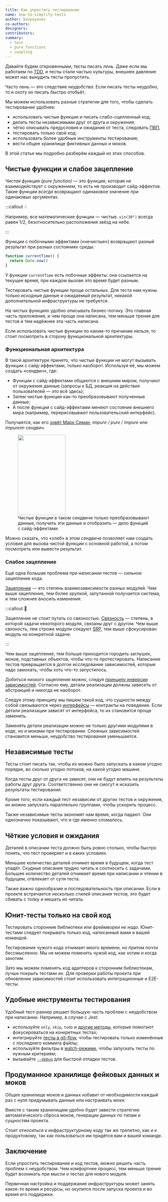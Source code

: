 ```yaml
---
title: Как упростить тестирование
name: how-to-simplify-tests
author: bespoyasov
co-authors:
designers:
contributors:
summary:
  - test
  - pure functions
  - coupling
---
```


Давайте будем откровенными, тесты писать *лень*. Даже если мы работаем по [TDD](/js/long/tdd/), и тесты стали частью культуры, внешнее давление может нас вынудить тесты пропустить.

Часто лень — это следствие *неудобства*. Если писать тесты неудобно, то и охоту их писать быстро отобьёт.

Мы можем использовать разные стратегии для того, чтобы сделать тестирование удобнее:

- использовать чистые функции и писать слабо-сцепленный код;
- делать тесты независимыми друг от друга и окружения;
- чётко описывать предусловия и ожидания от теста, следовать [ПВП](/js/long/how-to-test-and-why/),
- тестировать только свой код;
- использовать более удобные инструменты тестирования;
- вести общее хранилище фиктивных данных и моков.

В этой статье мы подробно разберём каждый из этих способов.

## Чистые функции и слабое зацепление

*Чистая функция (pure function)* — это функция, которая не взаимодействует с окружением, то есть не производит сайд-эффектов. Такие функции *всегда* возвращают одинаковое значение при одинаковых аргументах.

:::callout 💡

Например, все математические функции — чистые. `sin(30°)` всегда равен 1/2, безотносительно расположения звёзд на небе.

:::

Функции с побочными эффектами («нечистые») возвращают разный результат при разных состояниях среды:

```js
function currentTime() {
  return Date.now()
}
```

У функции `currentTime` есть побочные эффекты: она ссылается на текущее время, при каждом вызове это время будет разным.

Тестировать чистые функции проще остальных. Для теста нам нужны только исходные данные и ожидаемый результат, никакой дополнительной инфраструктуры не требуется.

На чистых функциях удобно описывать бизнес-логику. Это главная часть приложения, и чем проще она написана, тем меньше трения для тестов и тем надёжнее эта часть написана.

Если использовать чистые функции по каким-то причинам нельзя, то стоит посмотреть в сторону функциональной архитектуры.

### Функциональная архитектура

В такой архитектуре принято, что чистые функции не могут вызывать функции с сайд-эффектами, только наоборот. Используя её, мы можем создать «сендвич», где:

- Функции с сайд-эффектами общаются с внешним миром, получают от окружения данные (запросы к БД, реакция на действия пользователей — это всё здесь);
- Затем чистые функции как-то преобразовывают полученные данные;
- А после функции с сайд-эффектами меняют состояние внешнего мира (например, перерисовывают пользовательский интерфейс).

Получается, как его [зовёт Марк Симан](https://blog.ploeh.dk/2020/03/02/impureim-sandwich/), *impure / pure / impure* или *impureim* сендвич.

<figure>
  <img src="/assets/images/posts/js/testing/impureim-sandwich.png" width="152" height="256">
  <figcaption>Чистые функции в таком сендвиче только преобразовывают данные, получить эти данные и отобразить — дело функций с сайд-эффектами</figcaption>
</figure>

Можно сказать, что «хлеб» в этом сендвиче позволяет нам создать условия для вызова чистой функции с основной работой, а потом посмотреть или вывести результат.

### Слабое зацепление

Ещё одна большая проблема при написании тестов — сильное зацепление кода.

[Зацепление](https://ru.wikipedia.org/wiki/Зацепление_(программирование)) — это степень взаимозависимости разных модулей. Чем выше зацепление, тем более хрупкой, запутанной получается система, и тем сложнее вносить изменения.

:::callout 🙅

Зацепление не стоит путать со связностью. [Связность](https://ru.wikipedia.org/wiki/Связность_(программирование)) — степень, в которой задачи некоторого модуля, связаны друг с другом. Чем выше связность, тем строже модули следуют [SRP](https://ota-solid.now.sh/srp), тем выше сфокусирован модуль на конкретной задаче.

:::

Чем выше зацепление, тем больше приходится городить заглушек, моков, подставных объектов, чтобы что-то протестировать. Написание тестов превращается в долгое исследование зависимостей, которые надо замокать, чтобы хоть что-то запустилось.

Добиться низкого зацепления можно, следуя [принципу инверсии зависимостей](https://ota-solid.now.sh/dip). Согласно ему, детали реализации должны зависеть от абстракций и никогда не наоборот.

Следуя этому принципу мы пишем такой код, что сущности между собой связываются через [интерфейсы](/js/long/oop/) — контракты на поведение. Если детали реализации зависят от интерфейса, то их становится проще заменить.

Заменять детали реализации можно не только другими модулями в коде, но и моками при тестировании. Сложных зависимостей становится меньше, неудобство тестирования уменьшается.

## Независимые тесты

Тесты стоит писать так, чтобы их можно было запускать в каком угодно порядке, во сколько угодно потоков, на какой угодно машине.

Когда тесты друг от друга не зависят, они не будут влиять на результаты работы друг друга. Соответственно они не смогут и исказить результаты тестирования.

Кроме того, если каждый тест независим от других тестов и окружения, их можно запускать параллельно группами, чтобы ускорить процесс.

Также независимые тесты экономят нам время, когда падают. Они однозначно показывают, что и где именно сломалось.

## Чёткие условия и ожидания

Деталей в описании теста должно быть ровно столько, чтобы быстро понять, что тест проверяет и в каких условиях.

Меньшее количество деталей отнимет время в будущем, когда тест упадёт. Скудные описания трудно читать и соотносить с задачами. Большее количество деталей отнимает время при написании и чтении в будущем, отвлекает от сути теста.

Также важно однообразие и последовательность при описании. Если в проекте встречается несколько стилей описания тестов, это будет сбивать с толку и мешать их читать.

## Юнит-тесты только на свой код

Тестировать сторонние библиотеки или фреймворки _не надо_. Юнит-тестами следует покрывать только код, написанный вами и вашей командой.

Тестирование чужого кода отнимает много времени, но притом почти бессмысленно. Мы не можем поменять чужой код, как хотим и когда захотим.

Зато мы можем поменять код адаптеров к сторонним библиотекам, лучше покрыть тестами их. Для проверки работы проекта при обновлении зависимостей стоит использовать интеграционные и E2E-тесты.

## Удобные инструменты тестирования

Удобный тест-раннер решает большую часть проблем с неудобством при написании. Например, в случае с Jest:

- используйте `only`, `skip`, `todo` и [другие методы](https://jestjs.io/docs/api), которые помогают фокусироваться на конкретных тестах;
- интегрируйте [тесты в git-flow](https://jestjs.io/docs/cli#--changedsince), чтобы тестировать только изменённые с последнего коммита файлы;
- используйте фильтры в [watch-режиме](https://jestjs.io/docs/cli#--watch), чтобы запускать тесты по нужным критериям;
- вызывайте [`--debug`](https://jestjs.io/docs/cli#--debug) для быстрой отладки тестов.

## Продуманное хранилище фейковых данных и моков

Общее хранилище моков и данных избавит от необходимости каждый раз с нуля придумывать данные или настраивать моки.

Вместе с таким хранилищем удобно будет завести стратегию автоматического сброса моков, генерации данных по типам и сущностям проекта.

Стоит относиться к инфраструктурному коду так же трепетно, как и к продуктовому, так как пользоваться им придётся вам и вашей команде.

## Заключение

Если упростить тестирование и код тестов, можно решить часть проблем с неудобством. Чем комфортнее процесс, тем меньше трения будет возникать при мысли о тестах для нового модуля.

Первичная настройка и поддержание инфраструктуры может занять какое-то время и ресурсы, но окупится после запуска проекта и во время его поддержки.
